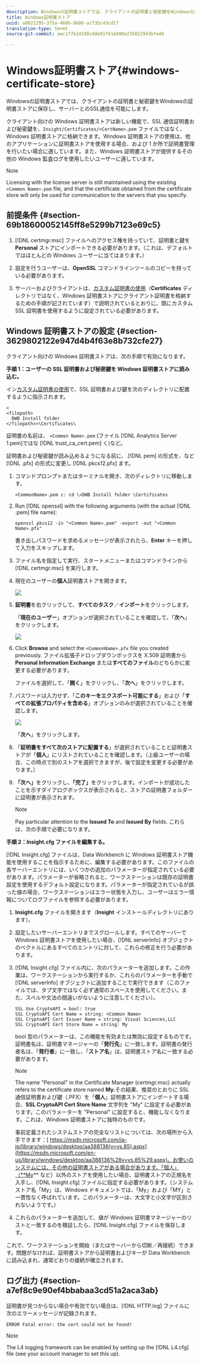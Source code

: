 ```yaml
---
description: Windowsの証明書ストアでは、クライアントの証明書と秘密鍵をWindowsの証明書ストアに保存し、サーバーとのSSL通信を可能にします。
title: Windows証明書ストア
uuid: a8021295-375a-460b-8686-acf3bc43cd17
translation-type: tm+mt
source-git-commit: aec1f7b14198cdde91f61d490a235022943bfedb

---
```



# Windows証明書ストア{#windows-certificate-store}

Windowsの証明書ストアでは、クライアントの証明書と秘密鍵をWindowsの証明書ストアに保存し、サーバーとのSSL通信を可能にします。

クライアント向けの Windows 証明書ストアは新しい機能で、SSL 通信証明書および秘密鍵を、`Insight/Certificates/<CertName>.pem` ファイルではなく、Windows 証明書ストアに格納できます。Windows 証明書ストアの使用は、他のアプリケーションに証明書ストアを使用する場合、および 1 か所で証明書管理を行いたい場合に適しています。また、Windows 証明書ストアが提供するその他の Windows 監査ログを使用したいユーザーに適しています。

>[!NOTE]
>
>Licensing with the license server is still maintained using the existing `<Common Name>.pem` file, and that the certificate obtained from the certificate store will only be used for communication to the servers that you specify.

## 前提条件 {#section-69b18600052145ff8e5299b7123e69c5}

1. [!DNL certmgr.msc] ファイルへのアクセス権を持っていて、証明書と鍵を **Personal** ストアにインポートできる必要があります。（これは、デフォルトではほとんどの Windows ユーザーに当てはまります。）

1. 設定を行うユーザーは、**OpenSSL** コマンドラインツールのコピーを持っている必要があります。
1. サーバーおよびクライアントは、[カスタム証明書の使用](../../../../../home/c-inst-svr/c-install-ins-svr/t-install-proc-inst-svr-dpu/c-dnld-dgtl-cert/using-custom-certificates-dwb.md#concept-ee6a9b5015f84a0ba64a11428b0a72dd)（**Certificates** ディレクトリではなく、Windows 証明書ストアにクライアント証明書を格納するための手順が記されています）で説明されているとおりに、既にカスタム SSL 証明書を使用するように設定されている必要があります。

## Windows 証明書ストアの設定 {#section-3629802122e947d4b4f63e8b732cfe27}

クライアント向けの Windows 証明書ストアは、次の手順で有効になります。

**手順 1：ユーザーの SSL 証明書および秘密鍵を Windows 証明書ストアに読み込む。**

イン[カスタム証明書の使用](../../../../../home/c-inst-svr/c-install-ins-svr/t-install-proc-inst-svr-dpu/c-dnld-dgtl-cert/using-custom-certificates-dwb.md#concept-ee6a9b5015f84a0ba64a11428b0a72dd)で、SSL 証明書および鍵を次のディレクトリに配置するように指示されます。

```
< 
<filepath>
  DWB Install folder 
</filepath>>\Certificates\
```

証明書の名前は、 `<Common Name>.pem` (ファイル [!DNL Analytics Server 1.pem]ではな [!DNL trust_ca_cert.pem] く)など。

証明書および秘密鍵が読み込めるようになる前に、.[!DNL pem] の形式を、など [!DNL .pfx] の形式に変更し [!DNL pkcs12.pfx] ます。

1. コマンドプロンプトまたはターミナルを開き、次のディレクトリに移動します。

   ```
   <CommonName>.pem c: cd \<DWB Install folder \Certificates
   ```

1. Run [!DNL openssl] with the following arguments (with the actual [!DNL .pem] file name):

   ```
   openssl pkcs12 -in "<Common Name>.pem" -export -out "<Common Name>.pfx"
   ```

   書き出しパスワードを求めるメッセージが表示されたら、**Enter** キーを押して入力をスキップします。

1. ファイル名を指定して実行、スタートメニューまたはコマンドラインから [!DNL certmgr.msc] を実行します。
1. 現在のユーザーの&#x200B;**個人**&#x200B;証明書ストアを開きます。

   ![](assets/6_5_crypto_api_0.png)

1. **証明書**&#x200B;を右クリックして、**すべてのタスク**／**インポート**&#x200B;をクリックします。

   「**現在のユーザー**」オプションが選択されていることを確認して、「**次へ**」をクリックします。

   ![](assets/6_5_crypto_api_4.png)

1. Click **Browse** and select the `<CommonName>.pfx` file you created previously. ファイル拡張子ドロップダウンボックスを X.509 証明書から **Personal Information Exchange** または&#x200B;**すべてのファイル**&#x200B;のどちらかに変更する必要があります。

   ファイルを選択して、「**開く**」をクリックし、「**次へ**」をクリックします。

1. パスワードは入力せず、「**このキーをエクスポート可能にする**」および「**すべての拡張プロパティを含める**」オプションのみが選択されていることを確認します。

   ![](assets/6_5_crypto_api_3.png)

   「**次へ**」をクリックします。

1. 「**証明書をすべて次のストアに配置する**」が選択されていることと証明書ストアが「**個人**」にリストされていることを確認します。（上級ユーザーの場合、この時点で別のストアを選択できますが、後で設定を変更する必要があります。）

1. **「次へ」**&#x200B;をクリックし、**「完了」**&#x200B;をクリックします。インポートが成功したことを示すダイアログボックスが表示されると、ストアの証明書フォルダーに証明書が表示されます。

   >[!NOTE]
   >
   >Pay particular attention to the **Issued To** and **Issued By** fields. これらは、次の手順で必要になります。

**手順 2：Insight.cfg ファイルを編集する。**

[!DNL Insight.cfg] ファイルは、Data Workbench に Windows 証明書ストア機能を使用することを指示するために、編集する必要があります。このファイルの各サーバーエントリには、いくつかの追加のパラメーターが指定されている必要があります。パラメーターが省略されると、ワークステーションは既存の証明書設定を使用するデフォルト設定になります。パラメーターが指定されているが誤った値の場合、ワークステーションはエラー状態を入力し、ユーザーはエラー情報についてログファイルを参照する必要があります。

1. **Insight.cfg** ファイルを開きます（**Insight** インストールディレクトリにあります）。

1. 設定したいサーバーエントリまでスクロールします。すべてのサーバーで Windows 証明書ストアを使用したい場合、[!DNL serverInfo] オブジェクトのベクトルにあるすべてのエントリに対して、これらの修正を行う必要があります。
1. [!DNL Insight.cfg] ファイル内に、次のパラメーターを追加します。この作業は、ワークステーションから実行するか、これらのパラメーターを手動で [!DNL serverInfo] オブジェクトに追加することで実行できます（このファイルでは、タブ文字ではなく必ず通常のスペースを使用してください。また、スペルや文法の間違いがないように注意してください）。

   ```
   SSL Use CryptoAPI = bool: true  
   SSL CryptoAPI Cert Name = string: <Common Name>  
   SSL CryptoAPI Cert Issuer Name = string: Visual Sciences,LLC  
   SSL CryptoAPI Cert Store Name = string: My 
   ```

   bool 型のパラメーターは、この機能を有効または無効に設定するものです。証明書名は、証明書マネージャーの「**発行先**」に一致します。証明書の発行者名は、「**発行者**」に一致し、「**ストア名**」は、証明書ストア名に一致する必要があります。

   >[!NOTE]
   >
   >The name &quot;Personal&quot; in the Certificate Manager (certmgr.msc) actually refers to the certificate store named **My.**&#x200B;その結果、推奨のとおりに SSL 通信証明書および鍵（.PFX）を「**個人**」証明書ストアにインポートする場合、**SSL CryptoAPI Cert Store Name** 文字列を &quot;My&quot; に設定する必要があります。このパラメーターを &quot;Personal&quot; に設定すると、機能しなくなります。これは、Windows 証明書ストアに独特のものです。

   事前定義されたシステムストアの完全なリストについては、次の場所から入手できます：[ https://msdn.microsoft.com/ja-jp/library/windows/desktop/aa388136(v=vs.85).aspx](https://msdn.microsoft.com/en-us/library/windows/desktop/aa388136%28v=vs.85%29.aspx)。お使いのシステムには、その他の証明書ストアがある場合があります。「個人」（**My** など）以外のストアを使用したい場合、証明書ストアの正規名を入手し、[!DNL Insight.cfg] ファイルに指定する必要があります。（システムストア名「My」は、Windows ドキュメントでは、「My」および「MY」と一貫性なく呼ばれています。このパラメーターは、大文字と小文字が区別されないようです。）

1. これらのパラメーターを追加して、値が Windows 証明書マネージャーのリストと一致するのを検証したら、[!DNL Insight.cfg] ファイルを保存します。

これで、ワークステーションを開始（またはサーバーから切断／再接続）できます。問題がなければ、証明書ストアから証明書およびキーが Data Workbench に読み込まれ、通常どおりの接続が確立されます。

## ログ出力 {#section-a7ef8c9e90ef4bbabaa3cd51a2aca3ab}

証明書が見つからない場合や有効でない場合は、[!DNL HTTP.log] ファイルに次のエラーメッセージが記録されます。

```
ERROR Fatal error: the cert could not be found!
```

>[!NOTE]
>
>The L4 logging framework can be enabled by setting up the [!DNL L4.cfg] file (see your account manager to set this up).
